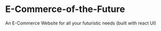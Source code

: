 # E-Commerce-of-the-Future
An E-Commerce Website for all your futuristic needs (built with react UI)

